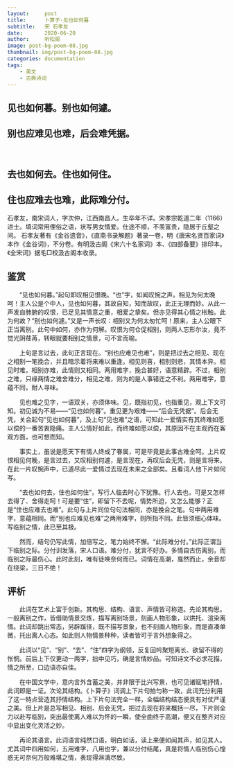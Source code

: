 ```yaml
---
layout:     post
title:      卜算子·见也如何暮
subtitle:   宋 石孝友
date:       2020-06-20
author:     听松阁
image: post-bg-poem-08.jpg
thumbnail: img/post-bg-poem-08.jpg
categories: documentation
tags:
    - 美文
    - 古典诗词
---
```


## 见也如何暮。别也如何遽。
## 别也应难见也难，后会难凭据。 
&nbsp;
## 去也如何去。住也如何住。
## 住也应难去也难，此际难分付。



石孝友，南宋词人，字次仲，江西南昌人。生卒年不详。宋孝宗乾道二年（1166）进士。填词常用俚俗之语，状写男女情爱。仕途不顺，不羡富贵，隐居于丘壑之间。 石孝友著有《金谷遗音》，《直斋书录解题》著录一卷，明《唐宋名贤百家词》本作《金谷词》，不分卷。有明汲古阁《宋六十名家词》本、《四部备要》排印本。《全宋词》据毛□校汲古阁本收录。



## 鉴赏

　　“见也如何暮。”起句即叹相见恨晚。“也”字，如闻叹惋之声。相见为何太晚呵！主人公是个中人，见也如何暮，其故自知，知而故叹，此正无理而妙。从此一声发自肺腑的叹恨，已足见其情意之重，相爱之挚矣。但亦见得其心情之枨触。此为何故？“别也如何遽。”又是一声长叹：相别又为何太匆忙呵！原来，主人公眼下正当离别。此句中如何，亦作为何解。叹恨为何仓促相别，则两人忘形尔汝，竟不觉光阴荏苒，转眼就要相别之情景，可不言而喻。

　　上句是言过去，此句正言现在。“别也应难见也难”，则是把过去之相见、现在之相别一笔挽合，并且暗示着将来难以重逢。相见则喜，相别则悲，其情本异。相见时难，相别亦难，此情则又相同。两用难字，挽合甚好，语意精辟。不过，相别之难，只缘两情之难舍难分，相见之难，则为的是人事错迕之不利。两用难字，意蕴不同，耐人寻味。

　　见也难之见字，一语双关，亦须体味。见，既指初见，也指重见，观上下文可知。初见诚为不易——“见也如何暮”。重见更为艰难——“后会无凭据”。后会无凭，关合起句“见也如何暮”，及上句“见也难”之语，可知此一爱情实有其终难如愿以偿的一番苦衷隐痛。主人公情好如此，而终难如愿以偿，其原因不在主观而在客观方面，也可想而知。

　　事实上，虽说是愿天下有情人终成了眷属，可是毕竟是此事古难全呵。上片叹恨相见何晚，是言过去，又叹相别何遽，是言现在，再叹后会无凭，则是言将来。在此一片叹惋声中，已道尽此一爱情过去现在未来之全部矣。且看词人他下片如何写。

　　“去也如何去，住也如何住”，写行人临去时心下犹豫。行人去也，可是又怎样去得了、舍得走呵！可是要“住”，即留下不去呢，情势所迫，又怎么能够？正是“住也应难去也难”。此句与上片同位句句法相同，亦是挽合之笔。句中两用难字，意蕴相同。而“别也应难见也难”之两用难字，则所指不同。此皆须细心体味。写临别之情，此已至其极。

　　然而，结句仍写此情，加倍写之，笔力始终不懈。“此际难分付。”此际正谓当下临别之际。分付训发落，宋人口语。难分付，犹言不好办。多情自古伤离别，而临别之际最伤心。此时此刻，唯有徒唤奈何而已。词情在高潮，戛然而止，余音却在绕梁，三日不绝！







## 评析

　　此词在艺术上富于创新。其构思、结构、语言、声情皆可称道。先论其构思。一般离别之作，皆借助情景交炼，描写离别场景，刻画人物形象，以烘托、渲染离情。此词却跳出常态，另辟蹊径，既不描写景象，也不刻画人物形象，而是直凑单微，托出离人心态。如此则人物情景种种，读者皆可于言外想象得之。

　　此词以“见”、“别”、“去”、“住”四字为纲领，反复回吟聚短离长、欲留不得的怅惘。前后上下仅更动一两字，拙中见巧，确是言情妙品。可知诗文不必求花描，情之所至，口边语亦自佳。

　　在中国文学中，意内言外含蓄之美，并非限于比兴写景，也可见诸赋笔抒情，此词即是一证。次论其结构。《卜算子》词调上下片句拍匀称一致，此词充分利用了这一特点营造其抒情结构。上下片句法完全一样，全幅结构结态便具有对仗严谨之美。但上片是总写相见、相别、后会无凭，把过去现在将来概括一尽，下片则全力以赴写临别，突出最使离人难以为怀的一瞬，使全曲终于高潮，便又在整齐对应中显出变化灵活之妙。

　　再论其语言。此词语言纯然口语，明白如话，读上来便如闻其声，如见其人。尤其词中四用如何，五用难字，八用也字，兼以分付结尾，真是将情人临别伤心惶惑无可奈何万般难堪之情，表现得淋漓尽致。
